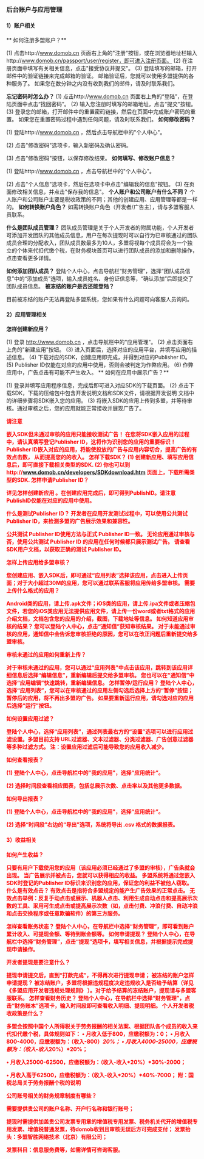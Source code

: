 ### 后台账户与应用管理
#### 1）账户相关
**如何注册多盟账户？**
(1) 点击http://www.domob.cn 页面右上角的"注册"按钮，或在浏览器地址栏输入http://www.domob.cn/passport/user/register，即可进入注册页面。
(2) 在注册页面中填写有关相关信息，点击"接受协议并提交"。(3) 登陆填写的邮箱，打开邮件中的验证链接来完成邮箱的验证。邮箱验证后，您就可以使用多盟提供的各种服务了。如果您在数分钟之内没有收到我们的邮件，请及时联系我们。

**忘记密码时怎么办？**
(1) 点击http://www.domob.cn 页面右上角的“登陆”，在登陆页面中点击“找回密码”。
(2) 输入您注册时填写的邮箱地址，点击"提交"按钮。(3) 登录您的邮箱，打开邮件中的重置密码链接，然后在页面中完成账户密码的重置。如果您在重置密码过程中遇到任何问题，请及时联系我们。
<b>如何修改密码？</b>
(1) 登陆http://www.domob.cn ，然后点击导航栏中的"个人中心"。
(2) 点击"修改密码"选项卡，输入新密码及确认密码。
(3) 点击"修改密码"按钮，以保存修改结果。
<b>如何填写、修改账户信息？</b>
(1) 登陆http://www.domob.cn ，点击导航栏中的"个人中心"。
(2) 点击"个人信息"选项卡，然后在选项卡中点击"编辑我的信息"按钮。
(3) 在页面修改相关信息，并点击"保存我的信息"。
<b>个人账户和公司账户有什么不同？</b>
个人账户和公司账户主要是税收政策的不同；其他的创建应用、应用管理等都是一样的。
<b>如何转换账户角色？</b>
如需转换账户角色（开发者/广告主），请与多盟客服人员联系。

**什么是团队成员管理？**
团队成员管理是关于个人开发者的附属功能，个人开发者可添加开发团队的其他成员信息，用户在每次提现时可以自行为已审核通过的团队成员合理的分配收入，团队成员数最多为10人，多盟将视每个成员将会为一个独立的个体来代扣代缴个税，在财务模块首页可以进行团队成员的添加和删除操作，点击查看更多详情。
**如何添加团队成员？**
登陆个人中心，点击导航栏“财务管理”，选择“团队成员信息”中的“添加成员”选项，输入成员姓名、身份证信息等，“确认添加”后即提交了团队成员信息。
<b>被冻结的账户是否还能登陆？</b>
目前被冻结的账户无法再登陆多盟系统，您如果有什么问题可向客服人员询问。
#### 2）应用管理相关
**怎样创建新应用？**
(1) 登录 http://www.domob.cn ，点击导航栏中的"应用管理"。
(2) 点击页面右上角的"新建应用"按钮。(3) 进入页面后，选择对应的应用平台，并填写应用的描述信息。(4) 下载对应的SDK，创建应用即完成，并得到对应的Publisher ID。(5) Publisher ID仅能在对应的应用中使用，否则会被判定为作弊应用。
(6) 作弊应用中，广告点击有可能不产生收入。
**如何在应用中展示广告？**
(1) 登录并填写应用程序信息，完成后即可进入对应SDK的下载页面。(2) 点击下载SDK，下载的压缩包中包含开发说明文档和SDK文件，请根据开发说明 文档中的详细步骤将SDK嵌入您的应用。(3) 将嵌入SDK的应用上传到多盟，并等待审核。通过审核之后，您的应用就能正常接收并展现广告了。
<b style='color:red'>请注意<b>
嵌入SDK但未通过审核的应用只能接收测试广告！在您将SDK嵌入应用的过程中，请认真填写登记Publisher ID，这将作为识别您的应用的重要标识！
Publisher ID嵌入对应的应用，将能使投放的广告与应用内容切合，提高广告的有效点击数， 从而提高您的的收入。
<b>怎样下载SDK？</b>
(1) 创建新应用、填写应用信息后，即可直接下载相关类型的SDK.
(2) 你也可以到http://www.domob.cn/developers/SDKdownload.htm 页面上，下载所需类型的SDK.
<b>怎样申请Publisher ID？</b>
详见怎样创建新应用 。在创建应用完成后，即可得到PublishID。请注意PublishID仅能在对应的应用中使用。
<b>什么是测试Publisher ID？</b>
开发者在应用开发测试过程中，可以使用公共测试 Publisher ID，来检测多盟的广告展示效果和兼容性。
公共测试 Publisher ID使用方法与正式 Publisher ID一致。无论应用通过审核与否，使用公共测试 Publisher ID 的应用在任何时候都只展示测试广告。请查看SDK用户文档，以获取正确的测试 Publisher ID。
<b>怎样上传应用给多盟审核？</b>
您创建应用、嵌入SDK后，即可通过“应用列表”选择该应用，点击进入上传页面；对于大小超过30M的应用，您可以通过联系客服将应用传给多盟审核。
**需要上传什么格式的应用？**
Android类的应用，请上传.apk文件；iOS类的应用，请上传.ipa文件或者压缩包文件，若您的iOS类应用无法提供应用文件，请上传一份word或者txt格式的应用介绍文档，文档包含您的应用的介绍，截图，下载地址等信息。
<b>如何知道应用审核的结果？</b>
您可以登陆个人中心，点击“通知信”获知审核结果。对于未能通过审核的应用，通知信中会告诉您审核拒绝的原因，您可以在改正问题后重新提交给多盟审核。
<b>审核未通过的应用如何重新上传？<b>
对于审核未通过的应用，您可以通过“应用列表”中点击该应用，跳转到该应用详细信息后选择“编辑信息”，重新编辑后提交给多盟审核。您也可以在“通知信”中选择“应用编辑”快速跳转，重新编辑信息。怎样暂停/运行应用？登陆个人中心，选择“应用列表”，您可以在审核通过的应用左侧勾选后选择上方的“暂停”按钮；暂停后的应用，将不再出多盟的广告。如果要重新运行应用，请勾选对应的应用后选择“运行”按钮。
<b>如何设置应用过滤？</b>
登陆个人中心，选择“应用列表”，通过列表最右方的“设置”选项可以进行应用过滤设置。多盟目前支持 URL过滤器、文本过滤器、分类过滤器、广告创意过滤器等多种过滤方式。注：设置应用过滤后可能导致您的应用收入减少。
<b>如何查看报表？</b>
(1) 登陆个人中心，点击导航栏中的"我的应用"，选择“应用统计”。
(2) 选择时间段查看相应图表，包括总展示次数、点击率以及其他更多数据。
<b>如何导出报表？</b>
(1) 登陆个人中心，点击导航栏中的"我的应用"，选择“应用统计”。
(2) 选择“时间段”右边的“导出”选项，系统将导出 .csv 格式的数据报表。
#### 3）收益相关
<b>如何产生收益？</b>
只要有用户下载使用您的应用（该应用必须已经通过了多盟的审核），广告条就会出现。当广告展示并被点击，您就可以获得相应的收益。多盟系统将通过您嵌入SDK时登记的Publisher ID标识来识别您的应用，保证您的利益不被他人窃取。
<b>什么是有效点击？</b>
有效点击是指符合多盟规定的能产生广告效果的正常点击。无效点击举例：反复手动点击或展示、机器人点击、利用生成自动点击和提高展示次数的工具、采用可生成点击或提高展示次数（如，点击付费、冲浪付费、自动冲浪和点击交换程序或任意欺骗软件）的第三方服务。
<b>怎样查看账务状态？</b>
登陆个人中心，在导航栏中选择“财务管理”，即可看到账户累计收入、可提现金额、等待到账金额等。
<b>如何申请提现？</b>
登陆个人中心，在导航栏中选择“财务管理”，点击“提现”选项卡，填写相关信息，并根据提示完成提现申请操作。
<b>开发者提现是要注意什么？</b>
提现申请提交后，直到“打款完成”，不得再次进行提现申请；被冻结的账户怎样申请提现？被冻结账户，多盟将根据违规程度决定违规收入是否给予结算（详见《多盟应用开发者违规处理规则》 ）。对于给予结算的冻结账户，提现请与多盟客服联系。
<b>怎样查看财务历史？</b>
登陆个人中心，在导航栏中选择“财务管理”，点击“财务账本”选项卡，输入时间段即可查看收入明细、提现明细。
<b>个人开发者税收政策是什么？</b>
多盟会按照中国个人所得税关于劳务报酬的相关法案、根据团队各个成员的收入来代扣代缴个税，具体规则如下：
• 月收入低于800，应缴税额为：0；
• 月收入800-4000，应缴税额为：（收入-800）*20%；
• 月收入4000-25000，应缴税额为：（收入-收入*20%）*20%；
• 月收入25000-62500，应缴税额为：（收入-收入*20%）*30%-2000；
• 月收入高于62500，应缴税额为：（收入-收入*20%）*40%-7000；附：国税总局关于劳务报酬个税的说明
<b>公司账号相关的财务规章制度有哪些？</b>
需要提供贵公司的账户名称、开户行名称和银行账号；
提现时需提供加盖贵公司发票专用章的增值税专用发票、税务机关代开的增值税专用发票、增值税普通发票，待domob收到且审核无误后方可完成支付；
发票抬头：多盟智胜网络技术（北京）有限公司；
发票科目：信息服务费等，如需详情可咨询客服。
